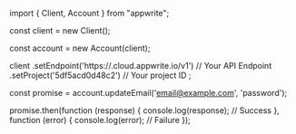 import { Client, Account } from "appwrite";

const client = new Client();

const account = new Account(client);

client
    .setEndpoint('https://<REGION>.cloud.appwrite.io/v1') // Your API Endpoint
    .setProject('5df5acd0d48c2') // Your project ID
;

const promise = account.updateEmail('email@example.com', 'password');

promise.then(function (response) {
    console.log(response); // Success
}, function (error) {
    console.log(error); // Failure
});